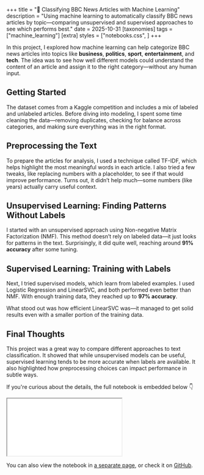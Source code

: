 +++
title = "📰 Classifying BBC News Articles with Machine Learning"
description = "Using machine learning to automatically classify BBC news articles by topic—comparing unsupervised and supervised approaches to see which performs best."
date = 2025-10-31
[taxonomies]
tags = ["machine_learning"]
[extra]
styles = ["notebooks.css", ]
+++

In this project, I explored how machine learning can help categorize BBC news
articles into topics like **business**, **politics**, **sport**,
**entertainment**, and **tech**. The idea was to see how well different models
could understand the content of an article and assign it to the right
category—without any human input.

## Getting Started

The dataset comes from a Kaggle competition and includes a mix of labeled and
unlabeled articles. Before diving into modeling, I spent some time cleaning the
data—removing duplicates, checking for balance across categories, and making
sure everything was in the right format.

## Preprocessing the Text

To prepare the articles for analysis, I used a technique called TF-IDF, which
helps highlight the most meaningful words in each article. I also tried a few
tweaks, like replacing numbers with a placeholder, to see if that would improve
performance. Turns out, it didn’t help much—some numbers (like years) actually
carry useful context.

## Unsupervised Learning: Finding Patterns Without Labels

I started with an unsupervised approach using Non-negative Matrix Factorization
(NMF). This method doesn’t rely on labeled data—it just looks for patterns in
the text. Surprisingly, it did quite well, reaching around **91% accuracy**
after some tuning.

## Supervised Learning: Training with Labels

Next, I tried supervised models, which learn from labeled examples. I used
Logistic Regression and LinearSVC, and both performed even better than NMF.
With enough training data, they reached up to **97% accuracy**.

What stood out was how efficient LinearSVC was—it managed to get solid results
even with a smaller portion of the training data.

## Final Thoughts

This project was a great way to compare different approaches to text
classification. It showed that while unsupervised models can be useful,
supervised learning tends to be more accurate when labels are available. It
also highlighted how preprocessing choices can impact performance in subtle
ways.

If you're curious about the details, the full notebook is embedded below 👇

<!-- markdownlint-disable MD033 -->
<iframe title="Spam Email Classification notebook" class="notebook-embed" src="notebook.html"></iframe>

You can also view the notebook in [a separate page](notebook.html), or check it
on [GitHub](https://github.com/Farzat07/BBC-News-Classification-Kaggle-Mini-Project).
